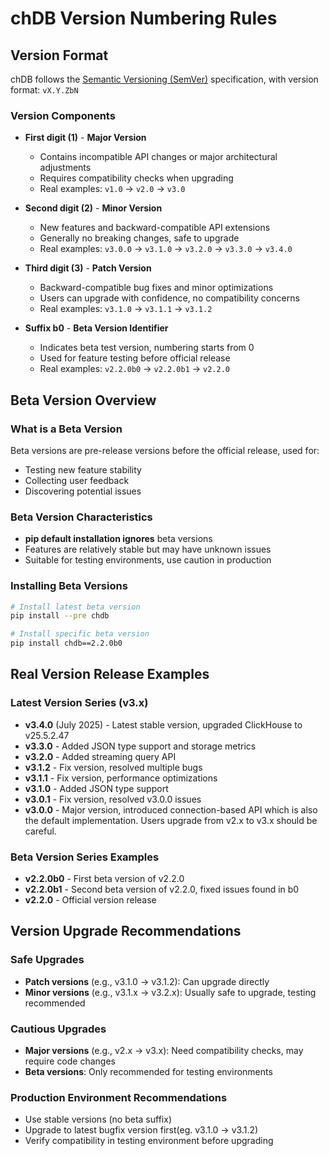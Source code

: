 # chDB Version Numbering Rules

## Version Format

chDB follows the [Semantic Versioning (SemVer)](https://semver.org/) specification, with version format: `vX.Y.ZbN`

### Version Components

- **First digit (1)** - **Major Version**
  - Contains incompatible API changes or major architectural adjustments
  - Requires compatibility checks when upgrading
  - Real examples: `v1.0` → `v2.0` → `v3.0`

- **Second digit (2)** - **Minor Version**
  - New features and backward-compatible API extensions
  - Generally no breaking changes, safe to upgrade
  - Real examples: `v3.0.0` → `v3.1.0` → `v3.2.0` → `v3.3.0` → `v3.4.0`

- **Third digit (3)** - **Patch Version**
  - Backward-compatible bug fixes and minor optimizations
  - Users can upgrade with confidence, no compatibility concerns
  - Real examples: `v3.1.0` → `v3.1.1` → `v3.1.2`

- **Suffix b0** - **Beta Version Identifier**
  - Indicates beta test version, numbering starts from 0
  - Used for feature testing before official release
  - Real examples: `v2.2.0b0` → `v2.2.0b1` → `v2.2.0`

## Beta Version Overview

### What is a Beta Version

Beta versions are pre-release versions before the official release, used for:
- Testing new feature stability
- Collecting user feedback  
- Discovering potential issues

### Beta Version Characteristics

- **pip default installation ignores** beta versions
- Features are relatively stable but may have unknown issues
- Suitable for testing environments, use caution in production

### Installing Beta Versions

```bash
# Install latest beta version
pip install --pre chdb

# Install specific beta version
pip install chdb==2.2.0b0
```

## Real Version Release Examples

### Latest Version Series (v3.x)
- **v3.4.0** (July 2025) - Latest stable version, upgraded ClickHouse to v25.5.2.47
- **v3.3.0** - Added JSON type support and storage metrics
- **v3.2.0** - Added streaming query API
- **v3.1.2** - Fix version, resolved multiple bugs
- **v3.1.1** - Fix version, performance optimizations
- **v3.1.0** - Added JSON type support
- **v3.0.1** - Fix version, resolved v3.0.0 issues
- **v3.0.0** - Major version, introduced connection-based API which is also the default implementation. Users upgrade from v2.x to v3.x should be careful.

### Beta Version Series Examples
- **v2.2.0b0** - First beta version of v2.2.0
- **v2.2.0b1** - Second beta version of v2.2.0, fixed issues found in b0
- **v2.2.0** - Official version release

## Version Upgrade Recommendations

### Safe Upgrades
- **Patch versions** (e.g., v3.1.0 → v3.1.2): Can upgrade directly
- **Minor versions** (e.g., v3.1.x → v3.2.x): Usually safe to upgrade, testing recommended

### Cautious Upgrades
- **Major versions** (e.g., v2.x → v3.x): Need compatibility checks, may require code changes
- **Beta versions**: Only recommended for testing environments

### Production Environment Recommendations
- Use stable versions (no beta suffix)
- Upgrade to latest bugfix version first(eg. v3.1.0 -> v3.1.2)
- Verify compatibility in testing environment before upgrading